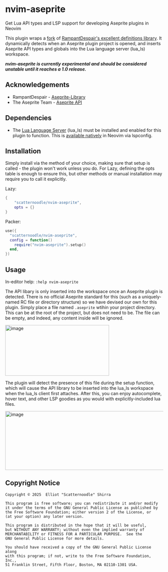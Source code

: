 # nvim-aseprite
Get Lua API types and LSP support for developing Aseprite plugins in Neovim

This plugin wraps a [fork](https://github.com/scatternoodle/aseprite-lualib) of [RampantDespair's excellent definitions library](https://github.com/RampantDespair/Aseprite-Library). It dynamically detects when an Aseprite plugin project is opened, and inserts Aseprite API types and globals into the Lua language server (lua_ls) workspace.

**_nvim-aseprite is currently experimental and should be considered unstable until it reaches a 1.0 release._**

## Acknowledgements
* RampantDespair - [Aseprite-Library](https://github.com/RampantDespair/Aseprite-Library)
* The Aseprite Team - [Aseprite API](https://www.aseprite.org/api)

## Dependencies
* The [Lua Language Server](https://luals.github.io/) (lua_ls) must be installed and enabled for this plugin to function. This is [available natively](https://neovim.io/doc/user/lsp.html#lsp-quickstart) in Neovim via lspconfig.

## Installation

Simply install via the method of your choice, making sure that setup is called - the plugin won't work unless you do. For Lazy, defining the opts table is enough to ensure this, but other methods or manual installation may require you to call it explicitly.

Lazy:
```Lua
{
	"scatternoodle/nvim-aseprite",
    opts = {}
}
```

Packer:
```Lua
use({
  "scatternoodle/nvim-aseprite",
  config = function()
    require("nvim-aseprite").setup()
  end,
})
```

## Usage

In-editor help: `:help nvim-aseprite`

The API libary is only inserted into the workspace once an Aseprite plugin is detected. There is no official Aseprite standard for this (such as a uniquely-named RC file or directory structure) so we have devised our own for this plugin. Simply place a file named `.aseprite` wtihin your project directory. This can be at the root of the project, but does not need to be. The file can be empty, and indeed, any content inside will be ignored.

<img width="331" height="162" alt="image" src="https://github.com/user-attachments/assets/76f0e108-8b61-427b-9c21-b03d1e39d7e5" />


The plugin will detect the presence of this file during the setup function, which will cause the API library to be inserted into the lua_ls workspace when the lua_ls client first attaches. After this, you can enjoy autocomplete, hover text, and other LSP goodies as you would with explicitly-included lua files.

<img width="640" height="188" alt="image" src="https://github.com/user-attachments/assets/c0687b55-5cd0-4560-8fcd-ddff2a9b5da9" />

## Copyright Notice

    Copyright © 2025  Elliot "Scatternoodle" Shirra
	
	This program is free software; you can redistribute it and/or modify
    it under the terms of the GNU General Public License as published by
    the Free Software Foundation; either version 2 of the License, or
    (at your option) any later version.

    This program is distributed in the hope that it will be useful,
    but WITHOUT ANY WARRANTY; without even the implied warranty of
    MERCHANTABILITY or FITNESS FOR A PARTICULAR PURPOSE.  See the
    GNU General Public License for more details.

    You should have received a copy of the GNU General Public License along
    with this program; if not, write to the Free Software Foundation, Inc.,
    51 Franklin Street, Fifth Floor, Boston, MA 02110-1301 USA.

